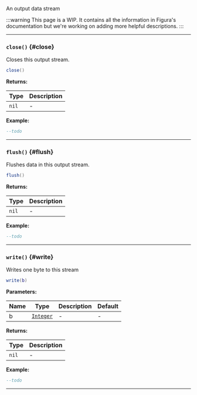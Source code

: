 An output data stream

:::warning
This page is a WIP. It contains all the information in Figura's documentation but we're working on adding more helpful descriptions.
:::

---

### <code>close()</code> \{#close}

Closes this output stream.

```lua
close()
```

**Returns:**

| Type             | Description |
| ---------------- | ----------- |
| <code>nil</code> | -           |

**Example:**

```lua
--todo
```

---

### <code>flush()</code> \{#flush}

Flushes data in this output stream.

```lua
flush()
```

**Returns:**

| Type             | Description |
| ---------------- | ----------- |
| <code>nil</code> | -           |

**Example:**

```lua
--todo
```

---

### <code>write()</code> \{#write}

Writes one byte to this stream

```lua
write(b)
```

**Parameters:**

| Name | Type                                             | Description | Default |
| ---- | ------------------------------------------------ | ----------- | ------- |
| b    | <code>[Integer](/tutorials/types/Numbers)</code> | -           | -       |

**Returns:**

| Type             | Description |
| ---------------- | ----------- |
| <code>nil</code> | -           |

**Example:**

```lua
--todo
```

---

